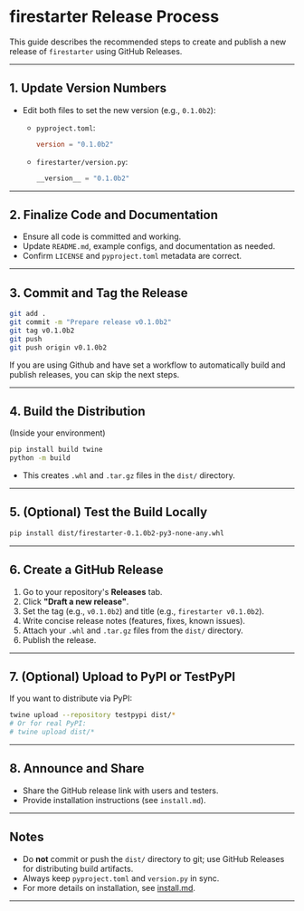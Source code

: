 # firestarter Release Process

This guide describes the recommended steps to create and publish a new release of `firestarter`
using GitHub Releases.

---

## 1. Update Version Numbers

- Edit both files to set the new version (e.g., `0.1.0b2`):

  - `pyproject.toml`:

    ```toml
    version = "0.1.0b2"
    ```

  - `firestarter/version.py`:

    ```python
    __version__ = "0.1.0b2"
    ```

---

## 2. Finalize Code and Documentation

- Ensure all code is committed and working.
- Update `README.md`, example configs, and documentation as needed.
- Confirm `LICENSE` and `pyproject.toml` metadata are correct.

---

## 3. Commit and Tag the Release

```sh
git add .
git commit -m "Prepare release v0.1.0b2"
git tag v0.1.0b2
git push
git push origin v0.1.0b2
```

If you are using Github and have set a workflow to automatically build and publish releases, you can skip the next steps.

---

## 4. Build the Distribution

(Inside your environment)

```sh
pip install build twine
python -m build
```

- This creates `.whl` and `.tar.gz` files in the `dist/` directory.

---

## 5. (Optional) Test the Build Locally

```sh
pip install dist/firestarter-0.1.0b2-py3-none-any.whl
```

---

## 6. Create a GitHub Release

1. Go to your repository's **Releases** tab.
2. Click **"Draft a new release"**.
3. Set the tag (e.g., `v0.1.0b2`) and title (e.g., `firestarter v0.1.0b2`).
4. Write concise release notes (features, fixes, known issues).
5. Attach your `.whl` and `.tar.gz` files from the `dist/` directory.
6. Publish the release.

---

## 7. (Optional) Upload to PyPI or TestPyPI

If you want to distribute via PyPI:

```sh
twine upload --repository testpypi dist/*
# Or for real PyPI:
# twine upload dist/*
```

---

## 8. Announce and Share

- Share the GitHub release link with users and testers.
- Provide installation instructions (see `install.md`).

---

## Notes

- Do **not** commit or push the `dist/` directory to git; use GitHub Releases for distributing build
  artifacts.
- Always keep `pyproject.toml` and `version.py` in sync.
- For more details on installation, see [install.md](install.md).

---
